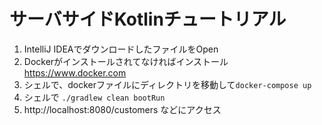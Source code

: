 # サーバサイドKotlinチュートリアル
1. IntelliJ IDEAでダウンロードしたファイルをOpen
2. Dockerがインストールされてなければインストール
https://www.docker.com
3. シェルで、dockerファイルにディレクトリを移動して`docker-compose up`
4. シェルで `./gradlew clean bootRun`
5. http://localhost:8080/customers などにアクセス
